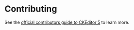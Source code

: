 Contributing
========================================

See the [official contributors guide to CKEditor 5](https://ckeditor.com/docs/ckeditor5/latest/framework/guides/contributing/contributing.html) to learn more.
